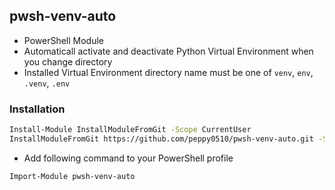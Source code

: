 ## pwsh-venv-auto

* PowerShell Module
* Automaticall activate and deactivate Python Virtual Environment when you change directory
* Installed Virtual Environment directory name must be one of `venv`, `env`, `.venv`, `.env`

### Installation

```bash
Install-Module InstallModuleFromGit -Scope CurrentUser
InstallModuleFromGit https://github.com/peppy0510/pwsh-venv-auto.git -Scope CurrentUser
```

* Add following command to your PowerShell profile

```bash
Import-Module pwsh-venv-auto
```
